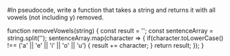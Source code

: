 #In pseudocode, write a function that takes a string and returns it with all vowels (not including y) removed.

function removeVowels(string) {
    const result = '';
    const sentenceArray = string.split('');
    sentenceArray.map(character => {
        if(character.toLowerCase() !== ('a' || 'e' || 'i' || 'o' || 'u') {
            result += character;
        }
        return result;
    });
}